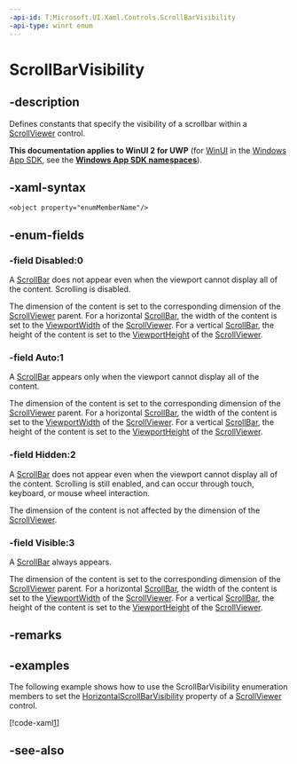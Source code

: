 ```yaml
---
-api-id: T:Microsoft.UI.Xaml.Controls.ScrollBarVisibility
-api-type: winrt enum
---
```


<!-- Enumeration syntax
public enum Windows.UI.Xaml.Controls.ScrollBarVisibility : int
-->

# ScrollBarVisibility

## -description
Defines constants that specify the visibility of a scrollbar within a [ScrollViewer](scrollviewer.md) control.

**This documentation applies to WinUI 2 for UWP** (for [WinUI](/windows/apps/winui/winui3/) in the [Windows App SDK](/windows/apps/windows-app-sdk/), see the **[Windows App SDK namespaces](/windows/windows-app-sdk/api/winrt/)**).

## -xaml-syntax
```xaml
<object property="enumMemberName"/>
```


## -enum-fields
### -field Disabled:0
A [ScrollBar](../microsoft.ui.xaml.controls.primitives/scrollbar.md) does not appear even when the viewport cannot display all of the content. Scrolling is disabled.

The dimension of the content is set to the corresponding dimension of the [ScrollViewer](scrollviewer.md) parent. For a horizontal [ScrollBar](../microsoft.ui.xaml.controls.primitives/scrollbar.md), the width of the content is set to the [ViewportWidth](scrollviewer_viewportwidth.md) of the [ScrollViewer](scrollviewer.md). For a vertical [ScrollBar](../microsoft.ui.xaml.controls.primitives/scrollbar.md), the height of the content is set to the [ViewportHeight](scrollviewer_viewportheight.md) of the [ScrollViewer](scrollviewer.md).

### -field Auto:1
A [ScrollBar](../microsoft.ui.xaml.controls.primitives/scrollbar.md) appears only when the viewport cannot display all of the content.

The dimension of the content is set to the corresponding dimension of the [ScrollViewer](scrollviewer.md) parent. For a horizontal [ScrollBar](../microsoft.ui.xaml.controls.primitives/scrollbar.md), the width of the content is set to the [ViewportWidth](scrollviewer_viewportwidth.md) of the [ScrollViewer](scrollviewer.md). For a vertical [ScrollBar](../microsoft.ui.xaml.controls.primitives/scrollbar.md), the height of the content is set to the [ViewportHeight](scrollviewer_viewportheight.md) of the [ScrollViewer](scrollviewer.md).

### -field Hidden:2
A [ScrollBar](../microsoft.ui.xaml.controls.primitives/scrollbar.md) does not appear even when the viewport cannot display all of the content. Scrolling is still enabled, and can occur through touch, keyboard, or mouse wheel interaction.

The dimension of the content is not affected by the dimension of the [ScrollViewer](scrollviewer.md).

### -field Visible:3
A [ScrollBar](../microsoft.ui.xaml.controls.primitives/scrollbar.md) always appears.

The dimension of the content is set to the corresponding dimension of the [ScrollViewer](scrollviewer.md) parent. For a horizontal [ScrollBar](../microsoft.ui.xaml.controls.primitives/scrollbar.md), the width of the content is set to the [ViewportWidth](scrollviewer_viewportwidth.md) of the [ScrollViewer](scrollviewer.md). For a vertical [ScrollBar](../microsoft.ui.xaml.controls.primitives/scrollbar.md), the height of the content is set to the [ViewportHeight](scrollviewer_viewportheight.md) of the [ScrollViewer](scrollviewer.md).


## -remarks

## -examples
The following example shows how to use the ScrollBarVisibility enumeration members to set the [HorizontalScrollBarVisibility](scrollviewer_horizontalscrollbarvisibility.md) property of a [ScrollViewer](scrollviewer.md) control.



[!code-xaml[1](../microsoft.ui.xaml.data/code/System.Windows.Controls.ScrollBarVisibilityEx/csharp/Page.xaml#Snippet1)]

## -see-also
